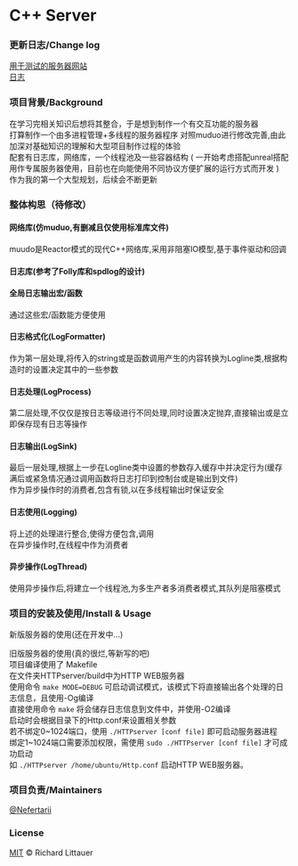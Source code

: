 # C++ Server  
### 更新日志/Change log
[用于测试的服务器网站](http://webwasi.com/)      
[日志](https://github.com/Nefertarii/WebServer/blob/master/ChangeLog.md)

### 项目背景/Background
在学习完相关知识后想将其整合，于是想到制作一个有交互功能的服务器  
打算制作一个由多进程管理+多线程的服务器程序
对照muduo进行修改完善,由此加深对基础知识的理解和大型项目制作过程的体验  
配套有日志库，网络库，一个线程池及一些容器结构
( 一开始考虑搭配unreal搭配用作专属服务器使用，目前也在向能使用不同协议方便扩展的运行方式而开发 )   
作为我的第一个大型规划，后续会不断更新  

### 整体构思（待修改） 
#### 网络库(仿muduo,有删减且仅使用标准库文件)   
muudo是Reactor模式的现代C++网络库,采用非阻塞IO模型,基于事件驱动和回调  

#### 日志库(参考了Folly库和spdlog的设计)   
#### 全局日志输出宏/函数    
通过这些宏/函数能方便使用   
#### 日志格式化(LogFormatter)   
作为第一层处理,将传入的string或是函数调用产生的内容转换为Logline类,根据构造时的设置决定其中的一些参数   
#### 日志处理(LogProcess)   
第二层处理,不仅仅是按日志等级进行不同处理,同时设置决定抛弃,直接输出或是立即保存现有日志等操作   
#### 日志输出(LogSink)    
最后一层处理,根据上一步在Logline类中设置的参数存入缓存中并决定行为(缓存满后或紧急情况通过调用函数将日志打印到控制台或是输出到文件)    
作为异步操作时的消费者,包含有锁,以在多线程输出时保证安全   
#### 日志使用(Logging)   
将上述的处理进行整合,使得方便包含,调用   
在异步操作时,在线程中作为消费者   
#### 异步操作(LogThread)  
使用异步操作后,将建立一个线程池,为多生产者多消费者模式,其队列是阻塞模式     

### 项目的安装及使用/Install & Usage
新版服务器的使用(还在开发中...)  

旧版服务器的使用(真的很烂,等新写的吧)   
项目编译使用了 Makefile  
在文件夹HTTPserver/build中为HTTP WEB服务器  
使用命令 ```make MODE=DEBUG``` 可启动调试模式，该模式下将直接输出各个处理的日志信息，且使用-Og编译  
直接使用命令 ```make``` 将会储存日志信息到文件中，并使用-O2编译  
启动时会根据目录下的Http.conf来设置相关参数  
若不绑定0\~1024端口，使用 ```./HTTPserver [conf file]``` 即可启动服务器进程  
绑定1\~1024端口需要添加权限，需使用 ```sudo ./HTTPserver [conf file]``` 才可成功启动  
如 ```./HTTPserver /home/ubuntu/Http.conf``` 启动HTTP WEB服务器。  

### 项目负责/Maintainers
[@Nefertarii](https://github.com/Nefertarii)  

### License
[MIT](https://github.com/Nefertarii/WebServer/blob/master/LICENSE) © Richard Littauer   

